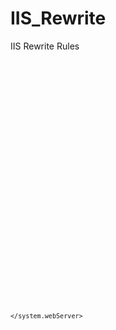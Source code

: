 # IIS_Rewrite
IIS Rewrite Rules

<code>
<?xml version="1.0" encoding="UTF-8"?>
<configuration>
    <system.webServer>
        <defaultDocument enabled="true">
            <files>
                <clear />
                <add value="route.php" />
                <add value="index.asp" />
                <add value="Default.htm" />
                <add value="Default.asp" />
                <add value="index.htm" />
                <add value="index.html" />
                <add value="iisstart.htm" />
                <add value="default.aspx" />
                <add value="" />
            </files>
        </defaultDocument>
<!--
Block potentially dangerous querystrings.
Requires the IIS7 URL Rewrite Module, available from: http://www.iis.net/download/urlrewrite
-->            	
        <rewrite>
            <rules>
                <rule name="rule 1x" stopProcessing="true">
                    <match url="^(.*)$"  ignoreCase="true" />
                    <action type="Rewrite" url="route.php?uri={R:1}"  appendQueryString="true" />
                </rule>
            </rules>
        </rewrite>

    </system.webServer>
</configuration>

</code>
